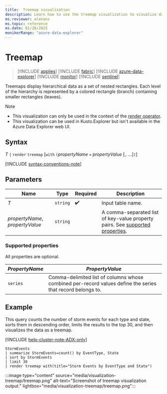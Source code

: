 ```yaml
---
title:  Treemap visualization
description: Learn how to use the treemap visualization to visualize data.
ms.reviewer: alexans
ms.topic: reference
ms.date: 01/28/2025
monikerRange: "azure-data-explorer"
---
```

# Treemap

> [!INCLUDE [applies](../includes/applies-to-version/applies.md)] [!INCLUDE [fabric](../includes/applies-to-version/fabric.md)] [!INCLUDE [azure-data-explorer](../includes/applies-to-version/azure-data-explorer.md)] [!INCLUDE [monitor](../includes/applies-to-version/monitor.md)] [!INCLUDE [sentinel](../includes/applies-to-version/sentinel.md)]

Treemaps display hierarchical data as a set of nested rectangles. Each level of the hierarchy is represented by a colored rectangle (branch) containing smaller rectangles (leaves).

> [!NOTE]
>
> * This visualization can only be used in the context of the [render operator](render-operator.md).
> * This visualization can be used in Kusto.Explorer but isn't available in the Azure Data Explorer web UI.

## Syntax

*T* `|` `render` `treemap` [`with` `(`*propertyName* `=` *propertyValue* [`,` ...]`)`]

[!INCLUDE [syntax-conventions-note](../includes/syntax-conventions-note.md)]

## Parameters

| Name | Type | Required | Description |
|--|--|--|--|
| *T* | `string` | :heavy_check_mark: | Input table name. |
| *propertyName*, *propertyValue* | `string` |  | A comma-separated list of key-value property pairs. See [supported properties](#supported-properties). |

### Supported properties

All properties are optional.

|***PropertyName***|***PropertyValue***                                                                   |
|--------------|----------------------------------------------------------------------------------|
|`series`      |Comma-delimited list of columns whose combined per-record values define the series that record belongs to.|

## Example

This query counts the number of storm events for each type and state, sorts them in descending order, limits the results to the top 30, and then visualizes the data as a treemap.

[!INCLUDE [help-cluster-note-ADX-only](../includes/help-cluster-note-ADX-only.md)]

```kusto
StormEvents
| summarize StormEvents=count() by EventType, State
| sort by StormEvents
| limit 30
| render treemap with(title="Storm Events by EventType and State")
```

:::image type="content" source="media/visualization-treemap/treemap.png" alt-text="Screenshot of treemap visualization output." lightbox="media/visualization-treemap/treemap.png":::
